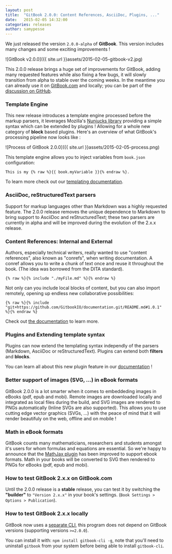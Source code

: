 ```yaml
---
layout: post
title:  "GitBook 2.0.0: Content References, AsciiDoc, Plugins, ..."
date:   2015-02-05 14:32:00
categories: releases
author: samypesse
---
```


We just released the version `2.0.0-alpha` of **GitBook**. This version includes many changes and some exciting improvements !

<!-- more -->

![GitBook v2.0.0]({{ site.url }}assets/2015-02-05-gitbook-v2.jpg)

This 2.0.0 release brings a huge set of improvements for GitBook, adding many requested features while also fixing a few bugs, it will slowly transition from alpha to stable over the coming weeks. In the meantime you can already use it on [GitBook.com](https://www.gitbook.com) and locally; you can be part of the [discussion on GitHub](https://github.com/GitbookIO/gitbook/pull/562).

### Template Engine

This new release introduces a template engine processed before the markup parsers, it leverages Mozilla's [Nunjucks library](http://mozilla.github.io/nunjucks/) providing a simple syntax which can be extended by plugins ! Allowing for a whole new category of **block** based plugins. Here's an overview of what GitBook's processing pipeline now looks like :

![Process of GitBook 2.0.0]({{ site.url }}assets/2015-02-05-process.png)


This template engine allows you to inject variables from `book.json` configuration:

```
This is my {% raw %}{{ book.myVariable }}{% endraw %}.
```

To learn more check out our [templating documentation](http://help.gitbook.com/format/templating.html).

### AsciiDoc, reStructuredText parsers

Support for markup languages other than Markdown was a highly requested feature. The 2.0.0 release removes the unique dependence to Markdown to bring support to AsciiDoc and reStructuredText; these two parsers are currently in alpha and will be improved during the evolution of the 2.x.x release.

### Content References: Internal and External

Authors, especially technical writers, really wanted to use "content references", also known as "conrefs", when writing documentation. A conref allows you to write a chunk of text once and reuse it throughout the book. (The idea was borrowed from the DITA standard).

```
{% raw %}{% include "./myFile.md" %}{% endraw %}
```

Not only can you include local blocks of content, but you can also import remotely, opening up endless new collaborative possibilities:

```
{% raw %}{% include "git+https://github.com/GitbookIO/documentation.git/README.md#1.0.1" %}{% endraw %}
```

Check out [the documentation](http://help.gitbook.com/format/conrefs.html) to learn more.

### Plugins and Extending template syntax

Plugins can now extend the templating syntax independly of the parsers (Markdown, AsciiDoc or reStructuredText). Plugins can extend both **filters** and **blocks**.

You can learn all about this new plugin feature in our [documentation](http://help.gitbook.com/plugins/index.html) !

### Better support of images (SVG, ...) in eBook formats

GitBook 2.0.0 is a lot smarter when it comes to embeddeding images in eBooks (pdf, epub and mobi). Remote images are downloaded locally and integrated as local files during the build, and SVG images are rendered to PNGs automatically (Inline SVGs are also supported). This allows you to use cutting edge vector graphics (SVGs, ...) with the peace of mind that it will render beautifuly on the web, offline and on mobile !

### Math in eBook formats

GitBook counts many mathematicians, researchers and students amongst it's users for whom formulas and equations are essential. So we're happy to announce that the [MathJax plugin](https://github.com/GitbookIO/plugin-mathjax) has been improved to support ebook formats. Math in your books will be converted to SVG then rendered to PNGs for eBooks (pdf, epub and mobi).

### How to test GitBook 2.x.x on GitBook.com

Until the 2.0.0 release is a **stable** release, you can test it by switching the **"builder"** to `"Version 2.x.x"` in your book's settings. (`Book Settings > Options > Publication`).

### How to test GitBook 2.x.x locally

GitBook now uses a [separate CLI](https://github.com/GitbookIO/gitbook-cli), this program does not depend on GitBook versions (supporting versions `>=2.0.0`).

You can install it with: `npm install gitbook-cli -g`, note that you'll need to uninstall `gitbook` from your system before being able to install `gitbook-cli`.

